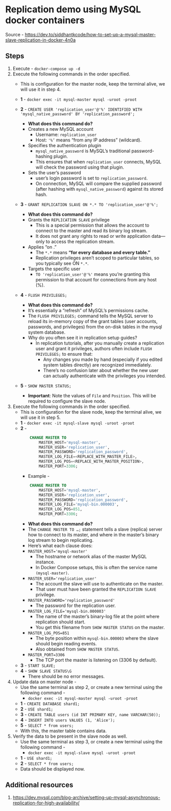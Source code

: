 # Replication demo using MySQL docker containers
Source - https://dev.to/siddhantkcode/how-to-set-up-a-mysql-master-slave-replication-in-docker-4n0a

## Steps
1. Execute - `docker-compose up -d`
2. Execute the following commands in the order specified.
    - This is configuration for the master node, keep the terminal alive, we will use it in step 4.
    - **1** - `docker exec -it mysql-master mysql -uroot -proot`
    - **2** - `CREATE USER 'replication_user'@'%' IDENTIFIED WITH 'mysql_native_password' BY 'replication_password';`
        - **What does this command do?**
        - Creates a new MySQL account
            - Username: `replication_user`
            - Host: `'%’` means “from any IP address” (wildcard).
        - Specifies the authentication plugin
            - `mysql_native_password` is MySQL’s traditional password-hashing plugin.
            - This ensures that when `replication_user` connects, MySQL will check the password using that plugin.
        - Sets the user’s password
            - user’s login password is set to `replication_password`.
            - On connection, MySQL will compare the supplied password (after hashing with `mysql_native_password`) against its stored hash.
    - **3** - `GRANT REPLICATION SLAVE ON *.* TO 'replication_user'@'%';`
        - **What does this command do?**
        - Grants the `REPLICATION SLAVE` privilege
            - This is a special permission that allows the account to connect to the master and read its binary log stream.
            - It does not grant any rights to read or write application data—only to access the replication stream.
        - Applies “on .”
            - The `*.*` means **“for every database and every table.”**
            - Replication privileges aren’t scoped to particular tables, so you typically see ON `*.*`.
        - Targets the specific user
            - `TO 'replication_user'@'%'` means you’re granting this permission to that account for connections from any host (%).
    - **4** - `FLUSH PRIVILEGES;`
        - **What does this command do?**
        - It’s essentially a “refresh” of MySQL’s permissions cache.
        - The `FLUSH PRIVILEGES;` command tells the MySQL server to reload its in-memory copy of the grant tables (user accounts, passwords, and privileges) from the on-disk tables in the mysql system database.
        - Why do you often see it in replication setup guides?
            - In replication tutorials, after you manually create a replication user and grant it privileges, authors often include `FLUSH PRIVILEGES;` to ensure that:
                - Any changes you made by hand (especially if you edited system tables directly) are recognized immediately.
                - There’s no confusion later about whether the new user can actually authenticate with the privileges you intended.

    - **5** - `SHOW MASTER STATUS;`
        - **Important**: Note the values of `File` and `Position`. This will be required to configure the slave node.
3. Execute the following commands in the order specified.
    - This is configuration for the slave node, keep the terminal alive, we will use it in step 5.
    - **1** - `docker exec -it mysql-slave mysql -uroot -proot`
    - **2** - 
        ```SQL
            CHANGE MASTER TO
                MASTER_HOST='mysql-master',
                MASTER_USER='replication_user',
                MASTER_PASSWORD='replication_password',
                MASTER_LOG_FILE=<REPLACE_WITH_MASTER_FILE>,
                MASTER_LOG_POS=<REPLACE_WITH_MASTER_POSITION>,
                MASTER_PORT=3306;
        ```
        - Example - 
        ```SQL
            CHANGE MASTER TO
                MASTER_HOST='mysql-master',
                MASTER_USER='replication_user',
                MASTER_PASSWORD='replication_password',
                MASTER_LOG_FILE='mysql-bin.000003',
                MASTER_LOG_POS=851,
                MASTER_PORT=3306;
        ```
        - **What does this command do?**
        - The `CHANGE MASTER TO …;` statement tells a slave (replica) server how to connect to its master, and where in the master’s binary log stream to begin replicating. 
        - Here’s what each clause does:
        - `MASTER_HOST='mysql-master'`
            - The hostname or network alias of the master MySQL instance.
            - In Docker Compose setups, this is often the service name `(mysql-master)`.
        - `MASTER_USER='replication_user'`
            - The account the slave will use to authenticate on the master.
            - That user must have been granted the `REPLICATION SLAVE` privilege.
        - `MASTER_PASSWORD='replication_password'`
            - The password for the replication user.
        - `MASTER_LOG_FILE='mysql-bin.000003'`
            - The name of the master’s binary-log file at the point where replication should start.
            - You get this filename from `SHOW MASTER STATUS` on the master.
        - `MASTER_LOG_POS=851`
            - The byte position within `mysql-bin.000003` where the slave should begin reading events.
            - Also obtained from `SHOW MASTER STATUS`.
        - `MASTER_PORT=3306`
            - The TCP port the master is listening on (3306 by default).
    - **3** - `START SLAVE;`
    - **4** - `SHOW SLAVE STATUS\G`
        - There should be no error messages.
4. Update data on master node -
    - Use the same terminal as step 2, or create a new terminal using the following command -
        - `docker exec -it mysql-master mysql -uroot -proot`
    - **1** - `CREATE DATABASE shard1;`
    - **2** - `USE shard1;`
    - **3** - `CREATE TABLE users (id INT PRIMARY KEY, name VARCHAR(50));`
    - **4** - `INSERT INTO users VALUES (1, 'Alice');`
    - **5** - `SELECT * from users;`
    - With this, the master table contains data.
5. Verify the data to be present in the slave node as well.
    - Use the same terminal as step 3, or create a new terminal using the following command -
        - `docker exec -it mysql-slave mysql -uroot -proot`
    - **1** - `USE shard1;`
    - **2** - `SELECT * from users;`
    - Data should be displayed now.

## Additional resources
1. https://dev.mysql.com/blog-archive/setting-up-mysql-asynchronous-replication-for-high-availability/
